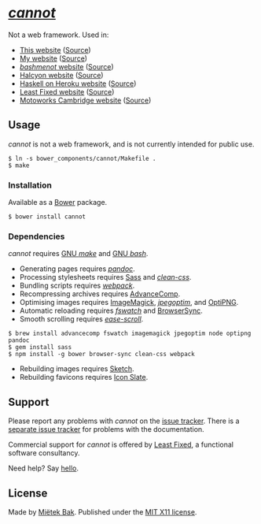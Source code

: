 [_cannot_](http://cannot.mietek.io/)
====================================

Not a web framework.  Used in:

- [This website](http://cannot.mietek.io/) ([Source](https://github.com/mietek/cannot-website/))
- [My website](http://mietek.io/) ([Source](https://github.com/mietek/mietek-website/))
- [_bashmenot_ website](http://bashmenot.mietek.io/) ([Source](https://github.com/mietek/bashmenot-website/))
- [Halcyon website](http://halcyon.sh/) ([Source](https://github.com/mietek/halcyon-website/))
- [Haskell on Heroku website](http://haskellonheroku.com/) ([Source](https://github.com/mietek/haskell-on-heroku-website/))
- [Least Fixed website](http://leastfixed.com/) ([Source](https://github.com/mietek/least-fixed-website/))
- [Motoworks Cambridge website](http://mietek.github.io/motoworks-website/) ([Source](https://github.com/mietek/motoworks-website/))


Usage
-----

_cannot_ is not a web framework, and is not currently intended for public use.

```
$ ln -s bower_components/cannot/Makefile .
$ make
```


### Installation

Available as a [Bower](http://bower.io/) package.

```
$ bower install cannot
```


### Dependencies

_cannot_ requires [GNU _make_](http://gnu.org/software/make/) and [GNU _bash_](http://gnu.org/software/bash/).

- Generating pages requires [_pandoc_](http://johnmacfarlane.net/pandoc/).
- Processing stylesheets requires [Sass](http://sass-lang.com/) and [_clean-css_](https://github.com/jakubpawlowicz/clean-css/).
- Bundling scripts requires [_webpack_](http://webpack.github.io/).
- Recompressing archives requires [Advance<span class="small-caps">Comp</span>](http://advancemame.sourceforge.net/comp-readme.html).
- Optimising images requires [ImageMagick](http://www.imagemagick.org/), [_jpegoptim_](https://github.com/tjko/jpegoptim/), and [OptiPNG](http://optipng.sourceforge.net/).
- Automatic reloading requires [_fswatch_](https://github.com/emcrisostomo/fswatch/) and [BrowserSync](http://www.browsersync.io/).
- Smooth scrolling requires [_ease-scroll_](https://github.com/mietek/ease-scroll/).

```
$ brew install advancecomp fswatch imagemagick jpegoptim node optipng pandoc
$ gem install sass
$ npm install -g bower browser-sync clean-css webpack
```

- Rebuilding images requires [Sketch](http://bohemiancoding.com/sketch/).
- Rebuilding favicons requires [Icon Slate](http://www.kodlian.com/apps/icon-slate/).


Support
-------

Please report any problems with _cannot_ on the [issue tracker](https://github.com/mietek/cannot/issues/).  There is a [separate issue tracker](https://github.com/mietek/cannot-website/issues/) for problems with the documentation.

Commercial support for _cannot_ is offered by [Least Fixed](http://leastfixed.com/), a functional software consultancy.

Need help?  Say [hello](http://leastfixed.com/).


License
-------

Made by [Miëtek Bak](http://mietek.io/).  Published under the [MIT X11 license](http://cannot.mietek.io/license/).
